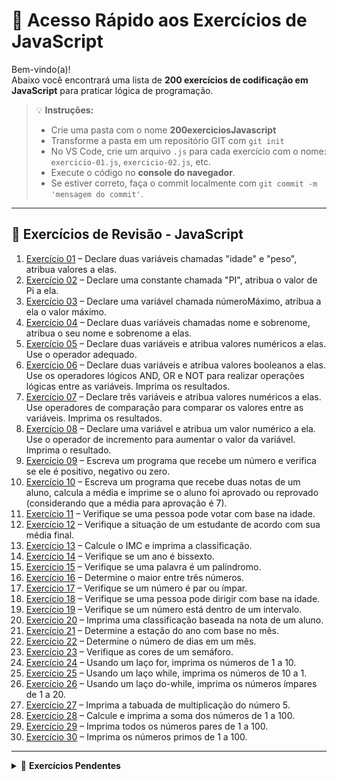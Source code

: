 # 🔗 Acesso Rápido aos Exercícios de JavaScript

Bem-vindo(a)!  
Abaixo você encontrará uma lista de **200 exercícios de codificação em JavaScript** para praticar lógica de programação.

> 💡 **Instruções:**
> - Crie uma pasta com o nome **200exerciciosJavascript**  
> - Transforme a pasta em um repositório GIT com `git init`  
> - No VS Code, crie um arquivo `.js` para cada exercício com o nome: `exercicio-01.js`, `exercicio-02.js`, etc.  
> - Execute o código no **console do navegador**.  
> - Se estiver correto, faça o commit localmente com `git commit -m 'mensagem do commit'`.

---

## 📘 Exercícios de Revisão - JavaScript

1. [Exercício 01](https://github.com/felipem5552/200-exercicios-javascript/blob/main/exercicio-01.js) – Declare duas variáveis chamadas "idade" e "peso", atribua valores a elas.  
2. [Exercício 02](https://github.com/felipem5552/200-exercicios-javascript/blob/main/exercicio-02.js) – Declare uma constante chamada "PI", atribua o valor de Pi a ela.  
3. [Exercício 03](https://github.com/felipem5552/200-exercicios-javascript/blob/main/exercicio-03.js) – Declare uma variável chamada númeroMáximo, atribua a ela o valor máximo.  
4. [Exercício 04](https://github.com/felipem5552/200-exercicios-javascript/blob/main/exercicio-04.js) – Declare duas variáveis chamadas nome e sobrenome, atribua o seu nome e sobrenome a elas.  
5. [Exercício 05](https://github.com/felipem5552/200-exercicios-javascript/blob/main/exercicio-05.js) – Declare duas variáveis e atribua valores numéricos a elas. Use o operador adequado.  
6. [Exercício 06](https://github.com/felipem5552/200-exercicios-javascript/blob/main/exercicio-06.js) – Declare duas variáveis e atribua valores booleanos a elas. Use os operadores lógicos AND, OR e NOT para realizar operações lógicas entre as variáveis. Imprima os resultados.  
7. [Exercício 07](https://github.com/felipem5552/200-exercicios-javascript/blob/main/exercicio-07.js) – Declare três variáveis e atribua valores numéricos a elas. Use operadores de comparação para comparar os valores entre as variáveis. Imprima os resultados.  
8. [Exercício 08](https://github.github.com/felipem5552/200-exercicios-javascript/blob/main/exercicio-08.js) – Declare uma variável e atribua um valor numérico a ela. Use o operador de incremento para aumentar o valor da variável. Imprima o resultado.  
9. [Exercício 09](https://github.com/felipem5552/200-exercicios-javascript/blob/main/exercicio-09.js) – Escreva um programa que recebe um número e verifica se ele é positivo, negativo ou zero.  
10. [Exercício 10](https://github.com/felipem5552/200-exercicios-javascript/blob/main/exercicio-10.js) – Escreva um programa que recebe duas notas de um aluno, calcula a média e imprime se o aluno foi aprovado ou reprovado (considerando que a média para aprovação é 7).  
11. [Exercício 11](https://github.com/felipem5552/200-exercicios-javascript/blob/main/exercicio-11.js) – Verifique se uma pessoa pode votar com base na idade.  
12. [Exercício 12](https://github.com/felipem5552/200-exercicios-javascript/blob/main/exercicio-12.js) – Verifique a situação de um estudante de acordo com sua média final.  
13. [Exercício 13](https://github.com/felipem5552/200-exercicios-javascript/blob/main/exercicio-13.js) – Calcule o IMC e imprima a classificação.  
14. [Exercício 14](https://github.com/felipem5552/200-exercicios-javascript/blob/main/exercicio-14.js) – Verifique se um ano é bissexto.  
15. [Exercício 15](https://github.com/felipem5552/200-exercicios-javascript/blob/main/exercicio-15.js) – Verifique se uma palavra é um palíndromo.  
16. [Exercício 16](https://github.com/felipem5552/200-exercicios-javascript/blob/main/exercicio-16.js) – Determine o maior entre três números.  
17. [Exercício 17](https://github.com/felipem5552/200-exercicios-javascript/blob/main/exercicio-17.js) – Verifique se um número é par ou ímpar.  
18. [Exercício 18](https://github.com/felipem5552/200-exercicios-javascript/blob/main/exercicio-18.js) – Verifique se uma pessoa pode dirigir com base na idade.  
19. [Exercício 19](https://github.com/felipem5552/200-exercicios-javascript/blob/main/exercicio-19.js) – Verifique se um número está dentro de um intervalo.  
20. [Exercício 20](https://github.com/felipem5552/200-exercicios-javascript/blob/main/exercicio-20.js) – Imprima uma classificação baseada na nota de um aluno.  
21. [Exercício 21](https://github.com/felipem5552/200-exercicios-javascript/blob/main/exercicio-21.js) – Determine a estação do ano com base no mês.  
22. [Exercício 22](https://github.com/felipem5552/200-exercicios-javascript/blob/main/exercicio-22.js) – Determine o número de dias em um mês.  
23. [Exercício 23](https://github.com/felipem5552/200-exercicios-javascript/blob/main/exercicio-23.js) – Verifique as cores de um semáforo.  
24. [Exercício 24](https://github.com/felipem5552/200-exercicios-javascript/blob/main/exercicio-24.js) – Usando um laço for, imprima os números de 1 a 10.  
25. [Exercício 25](https://github.com/felipem5552/200-exercicios-javascript/blob/main/exercicio-25.js) – Usando um laço while, imprima os números de 10 a 1.  
26. [Exercício 26](https://github.com/felipem5552/200-exercicios-javascript/blob/main/exercicio-26.js) – Usando um laço do-while, imprima os números ímpares de 1 a 20.
27. [Exercício 27](https://github.com/felipem5552/200-exercicios-javascript/blob/main/exercicio-27.js) – Imprima a tabuada de multiplicação do número 5.
28. [Exercício 28](https://github.com/felipem5552/200-exercicios-javascript/blob/main/exercicio-28.js) – Calcule e imprima a soma dos números de 1 a 100.
29. [Exercício 29](https://github.com/felipem5552/200-exercicios-javascript/blob/main/exercicio-29.js) – Imprima todos os números pares de 1 a 100.
30. [Exercício 30](https://github.com/felipem5552/200-exercicios-javascript/blob/main/exercicio-30.js) – Imprima os números primos de 1 a 100. 

---

<details>
  <summary>🔧 <strong>Exercícios Pendentes</strong></summary>
  
- **Exercício 27:** Imprima a tabuada de multiplicação do número 5.  
- **Exercício 28:** Calcule e imprima a soma dos números de 1 a 100.  
- **Exercício 29:** Imprima todos os números pares de 1 a 100.  
- **Exercício 30:** Imprima os números primos de 1 a 100.  
- **Exercício 31:** Jogo de adivinhação com busca binária.  
- **Exercício 32:** Jogo de pedra, papel e tesoura contra o computador.  
- **Exercício 33:** Imprima os 10 primeiros números da sequência de Fibonacci.  
- **Exercício 34:** Resolva o problema FizzBuzz com laço while.  
- **Exercício 35:** Imprima os 10 primeiros números triangulares.  
- **Exercício 36:** Imprima os números perfeitos de 1 a 100.  
- **Exercício 37:** Imprima a soma dos quadrados dos 10 primeiros números naturais.  
- **Exercício 39:** Calcule o fatorial de um número.  
- **Exercício 40:** Inverta uma string.  
- **Exercício 41:** Converta número decimal em binário.  
- **Exercício 42:** Converta número binário em decimal.  
- **Exercício 43:** Verifique se um número é palíndromo.  
- **Exercício 44:** Some duas matrizes.  
- **Exercício 45:** Imprima "Olá, Mundo!" com uma função.  
- **Exercício 46:** Função que retorna a soma de dois números.  
- **Exercício 47:** Função que retorna o quadrado de um número.  
- **Exercício 48:** Função que verifica se um número é par ou ímpar.  
- **Exercício 49:** Função que retorna o maior entre três números.  
- **Exercício 50:** Função que inverte uma string.  
- **Exercício 51:** Função que calcula o fatorial de um número.  
- **Exercício 52:** Função que retorna o n-ésimo número de Fibonacci.  
- **Exercício 53:** Função que verifica se um número é primo.  
- **Exercício 54:** Ordene um array de números em ordem decrescente.  
- **Exercício 55:** Retorne o menor número de um array de números.  
- **Exercício 56:** Função que retorne o maior número em um array de números.  
- **Exercício 57:** Função que retorne a soma de todos os números ímpares em um array de números.  
- **Exercício 58:** Função que retorne a soma de todos os números pares em um array de números.  
- **Exercício 59:** Função que receba um array de números e retorne um novo array com todos os números duplicados.  
- **Exercício 60:** Função que receba um array de números e retorne um novo array com todos os números ao quadrado.  
- **Exercício 61:** Função que receba um array de números e retorne um novo array com a raiz quadrada de todos os números.  
- **Exercício 62:** Função que receba um número e retorne uma string repetida aquele número de vezes.  
- **Exercício 63:** Função que receba um número e retorne um array com todos os números primos até aquele número.  
- **Exercício 64:** Função que receba uma string e retorne o número de palavras na string.  
- **Exercício 65:** Função que aceite um array de números e uma função de callback e retorne a soma de todos os números do array após a aplicação da função de callback.  

</details>
